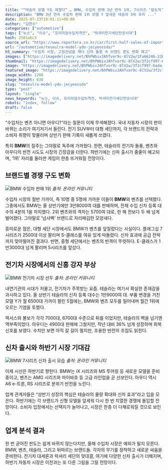 ```yaml
---
title: "“테슬라 모델 Y도 제쳤다” … BMW, 수입차 판매 3년 연속 1위, 7시리즈 ‘압도적’"
description: "BMW 3년 연속 수입차 판매 1위 모델 Y 앞세운 테슬라 3위 유지 ..."
date: 2025-07-23T19:01:11+09:00
author: "김한수"
categories: ["automotive"]
tags: ["뉴스", "이슈", "프리미엄수입차격전", "럭셔리전기세단전성시대"]
hash: 2581abc3
source_url: "https://www.reportera.co.kr/car/first-half-sales-of-imported-cars/"
url: "/automotive/teseulra-model-ydo-jecyeossda/"
h5_summary: "수입차 시장, 고정관념을 깨다 신차 돌풍 속 브랜드 판도 변화 예고"
images: ["https://imagedelivery.net/BhPWbivJAhTvor9c-8lV2w/3fa66246-23b4-45d8-7338-ed7a890c2d00/public", "https://imagedelivery.net/BhPWbivJAhTvor9c-8lV2w/3f2cf997-6ada-43a9-856c-b014ea173e00/public", "https://imagedelivery.net/BhPWbivJAhTvor9c-8lV2w/7ba4526d-9585-456c-a485-17a152a89900/public", "https://imagedelivery.net/BhPWbivJAhTvor9c-8lV2w/7db3440d-776a-4b52-da36-f1e524cf7100/public"]
thumbnail: "https://imagedelivery.net/BhPWbivJAhTvor9c-8lV2w/3f2cf997-6ada-43a9-856c-b014ea173e00/public"
image: "https://imagedelivery.net/BhPWbivJAhTvor9c-8lV2w/3f2cf997-6ada-43a9-856c-b014ea173e00/public"
featured_image: "https://imagedelivery.net/BhPWbivJAhTvor9c-8lV2w/3f2cf997-6ada-43a9-856c-b014ea173e00/public"
image_width: 1200
image_height: 630
slug: "teseulra-model-ydo-jecyeossda"
type: "post"
layout: "single"
news_keywords: "뉴스, 이슈, 프리미엄수입차격전, 럭셔리전기세단전성시대"
robots: "index, follow"
draft: false
---
```


“수입차는 벤츠 아니면 아우디?”라는 질문이 이제 무색해졌다. 국내 자동차 시장의 판이 바뀌는 소리가 여기저기서 들린다. 전기 SUV부터 대형 세단까지, 각 브랜드의 전략과 소비자 취향이 맞물리며 상반기 판매 기록이 새롭게 쓰였다.

특히 **BMW**의 질주는 그야말로 독주에 가까웠다. 한편, 테슬라의 전기차 돌풍, 벤츠와 아우디의 반전 시도도 시장의 긴장감을 더한다. 하반기에는 신차 출시가 줄줄이 예고되며, ‘1위’ 자리를 둘러싼 게임이 한층 뜨거워질 전망이다.

## 브랜드별 경쟁 구도 변화

![BMW 수입차 판매 1위](https://imagedelivery.net/BhPWbivJAhTvor9c-8lV2w/3fa66246-23b4-45d8-7338-ed7a890c2d00/public)
*출처: 온라인 커뮤니티*


수입차 시장의 절반 가까이, 즉 10명 중 5명에 가까운 이들이 **BMW**와 벤츠를 선택했다. 그중에서도 BMW는 올 상반기에만 3만8000여 대를 판매하며, 전체 수입 신차 등록 대수의 4분의 1을 차지했다. 2위 벤츠와의 격차는 5700여 대로, 한 해 전보다 두 배 넘게 벌어졌다. 그야말로 ‘넘사벽’ 브랜드로 자리매김한 모양새다.

흥미로운 점은, 대형 세단 시장에서도 BMW가 벤츠를 앞질렀다는 사실이다. 플래그십 7시리즈가 2500대 이상 팔리며 S-클래스를 여유 있게 따돌렸다. 신차 효과에 공급 전략까지 맞아떨어진 결과다. 반면, 중형 세단에서는 벤츠의 반격이 뚜렷하다. E-클래스가 1만3000대 넘게 팔리며 5시리즈를 앞섰다.

## 전기차 시장에서의 신흥 강자 부상

![BMW 전기차 시장 선두](https://imagedelivery.net/BhPWbivJAhTvor9c-8lV2w/7db3440d-776a-4b52-da36-f1e524cf7100/public)
*출처: 온라인 커뮤니티*


내연기관의 시대가 저물고, 전기차가 주목받는 요즘. 테슬라는 여기서 확실한 존재감을 과시하고 있다. 올 상반기 테슬라의 신차 등록 대수는 1만9000여 대. 부품 변경을 거친 모델 Y가 월 6500대 가까이 팔린 5월에는, BMW와 벤츠 모두를 밀어내며 월간 1위에 오르는 기염을 토했다.

렉서스와 볼보가 각각 7000대, 6700대 수준으로 뒤를 이었지만, 테슬라의 벽을 넘기엔 역부족이었다. 아우디는 4900대 판매에 그쳤지만, 작년 대비 36% 넘게 성장하며 회복 신호를 보였다. 수치만 보면 아직 갈 길이 멀지만, 조용한 반전의 조짐도 읽힌다.

## 신차 출시와 하반기 시장 기대감

![BMW 7시리즈 신차 출시 모습](https://imagedelivery.net/BhPWbivJAhTvor9c-8lV2w/7ba4526d-9585-456c-a485-17a152a89900/public)
*출처: 온라인 커뮤니티*


이제 시선은 하반기로 향한다. BMW는 iX 시리즈와 M5 투어링 등 새로운 모델을 준비 중이고, 벤츠는 AMG 시리즈와 마이바흐 등 고급 라인업을 곧 선보인다. 아우디 역시 A6 e-트론, RS 시리즈로 분위기 반전을 노린다.

업계 관계자들은 “상반기 성장의 핵심은 테슬라의 물량 확대와 신차 효과”라고 입을 모은다. 하반기에는 각 브랜드가 신형 모델을 앞세워 다시 한 번 치열한 경쟁에 돌입할 전망이다. 소비자 입장에서는 선택지가 늘어나고, 시장은 한층 더 다채로워질 것으로 보인다.

## 업계 분석 결과

한 번 굳어진 판도는 쉽게 바뀌지 않는다지만, 올해 수입차 시장은 예외가 될지 모른다. BMW, 벤츠, 테슬라, 그리고 뒤따르는 브랜드들. 각자의 무기를 장착하고 새로운 싸움을 준비한다. 전기차 대세론과 럭셔리 세단의 맞대결, 여기에 다양한 신차 출시가 더해지며, 하반기 자동차 시장은 이전과는 또 다른 그림을 그릴 전망이다.
